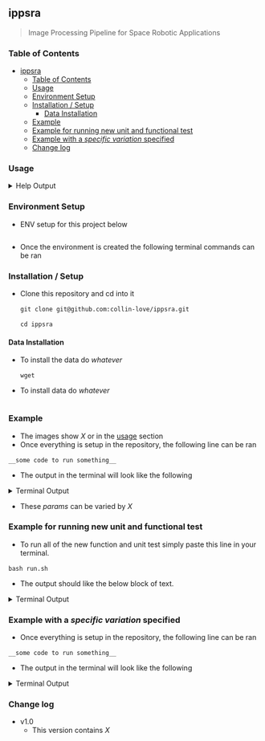 ## ippsra
> Image Processing Pipeline for Space Robotic Applications

### Table of Contents

- [ippsra](#ippsra)
  - [Table of Contents](#table-of-contents)
  - [Usage](#usage)
  - [Environment Setup](#environment-setup)
  - [Installation / Setup](#installation--setup)
    - [Data Installation](#data-installation)
  - [Example](#example)
  - [Example for running new unit and functional test](#example-for-running-new-unit-and-functional-test)
  - [Example with a *specific variation* specified](#example-with-a-specific-variation-specified)
  - [Change log](#change-log)


### Usage
<details>
  <summary>Help Output</summary>
  <br>

```

```
</details>

### Environment Setup
- ENV setup for this project below
    ```
    ```
- Once the environment is created the following terminal commands can be ran

### Installation / Setup
- Clone this repository and cd into it
    ```
    git clone git@github.com:collin-love/ippsra.git
    ```
    ```
    cd ippsra
    ```

#### Data Installation
- To install the data do *whatever*
    ```
    wget 
    ```
- To install data do *whatever*
    
    ```

### Example
- The images show *X* or in the 
  [usage](#usage) section
- Once everything is setup in the repository, the following line can be ran 
```
__some code to run something__
```
- The output in the terminal will look like the following

<details>
  <summary>Terminal Output</summary>
  <br>

```
```
<center><img src="/docs/img/passing.jpeg" width="100%"/></center>

</details>

- These *params* can be varied by *X*

### Example for running new unit and functional test 
- To run all of the new function and unit test simply paste this line in your
  terminal. 
```
bash run.sh
```
- The output should like the below block of text.

<details>
  <summary> Terminal Output</summary>
  <br>

```

```

</details>

### Example with a *specific variation* specified 
- Once everything is setup in the repository, the following line can be ran 
```
__some code to run something__
```
- The output in the terminal will look like the following

<details>
  <summary>Terminal Output</summary>
  <br>

```
```
<center><img src="/docs/img/Thenvsnow.jpeg" width="100%"/></center>

</details>

### Change log
- v1.0
  - This version contains *X*
